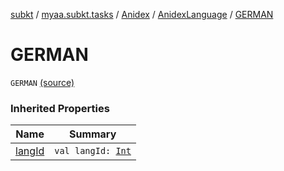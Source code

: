 [subkt](../../../index.md) / [myaa.subkt.tasks](../../index.md) / [Anidex](../index.md) / [AnidexLanguage](index.md) / [GERMAN](./-g-e-r-m-a-n.md)

# GERMAN

`GERMAN` [(source)](https://github.com/Myaamori/SubKt/blob/0.1.4/src/main/kotlin/myaa/subkt/tasks/tasks.kt#L1053)

### Inherited Properties

| Name | Summary |
|---|---|
| [langId](lang-id.md) | `val langId: `[`Int`](https://kotlinlang.org/api/latest/jvm/stdlib/kotlin/-int/index.html) |
